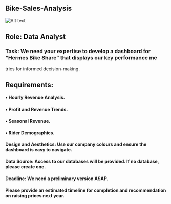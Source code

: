 ## Bike-Sales-Analysis
![Alt text](https://www.google.com/url?sa=i&url=https%3A%2F%2Fstock.adobe.com%2Fnz%2Fsearch%3Fk%3Dbike%2520sales&psig=AOvVaw3NfUhVBF_L_FmyLq9gK27P&ust=1752578757780000&source=images&opi=89978449)

## Role: Data Analyst

### Task: We need your expertise to develop a dashboard for “Hermes Bike Share” that displays our key performance me
trics for informed decision-making.

## Requirements:

#### •	Hourly Revenue Analysis.
#### •	Profit and Revenue Trends.
#### •	Seasonal Revenue.
#### •	Rider Demographics.

#### Design and  Aesthetics: Use our company colours and ensure the dashboard is easy to navigate. 
#### Data Source: Access to our databases will be provided. If no database, please create one.
#### Deadline: We need a preliminary version ASAP.
#### Please provide an estimated timeline for completion and recommendation on raising prices next year.
